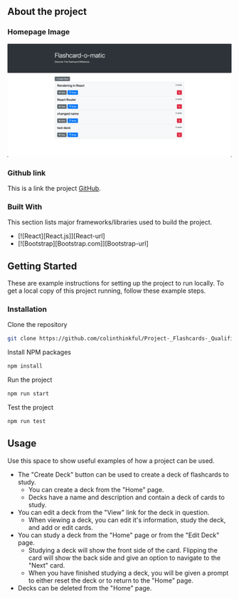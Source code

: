 <!-- ABOUT THE PROJECT -->
## About the project

### Homepage Image
![Home Page](./images/thinkful-flashcards-app.png)

### Github link
This is a link the project [GitHub](https://github.com/colinthinkful/Project-_Flashcards-_Qualified-Colin_Harrison-Solution).

### Built With
This section lists major frameworks/libraries used to build the project.

* [![React][React.js]][React-url]
* [![Bootstrap][Bootstrap.com]][Bootstrap-url]

<!-- GETTING STARTED -->
## Getting Started

These are example instructions for setting up the project to run locally.
To get a local copy of this project running, follow these example steps.

<!-- INSTALLATION REQUIREMENTS -->
### Installation

Clone the repository
```sh
git clone https://github.com/colinthinkful/Project-_Flashcards-_Qualified-Colin_Harrison-Solution.git
```

Install NPM packages
```sh
npm install
```

Run the project
```sh
npm run start
```

Test the project
```sh
npm run test
```

<!-- USAGE EXAMPLES -->
## Usage

Use this space to show useful examples of how a project can be used.

* The "Create Deck" button can be used to create a deck of flashcards to study.
    * You can create a deck from the "Home" page.
    * Decks have a name and description and contain a deck of cards to study.
* You can edit a deck from the "View" link for the deck in question.
    * When viewing a deck, you can edit it's information, study the deck, and add or edit cards.
* You can study a deck from the "Home" page or from the "Edit Deck" page.
    * Studying a deck will show the front side of the card. Flipping the card will show the back side and give an option to navigate to the "Next" card.
    * When you have finished studying a deck, you will be given a prompt to either reset the deck or to return to the "Home" page.
* Decks can be deleted from the "Home" page.
